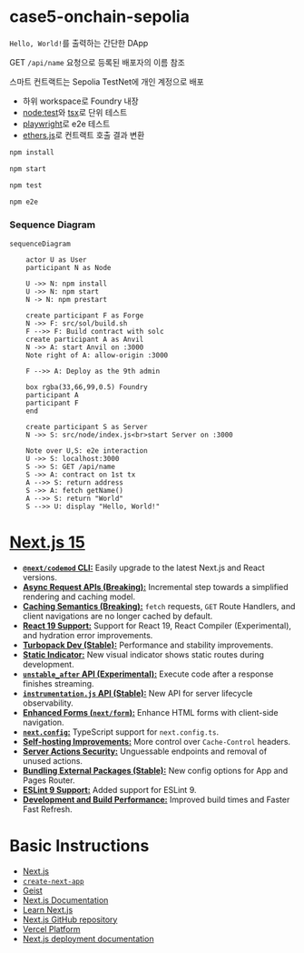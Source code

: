 # case5-onchain-sepolia

`Hello, World!`를 출력하는 간단한 DApp

GET `/api/name` 요청으로 등록된 배포자의 이름 참조

스마트 컨트랙트는 Sepolia TestNet에 개인 계정으로 배포

- 하위 workspace로 Foundry 내장
- [node:test](https://nodejs.org/api/test.html)와 [tsx](https://tsx.is/)로 단위 테스트
- [playwright](https://playwright.dev/)로 e2e 테스트
- [ethers.js](https://docs.ethers.org/)로 컨트랙트 호출 결과 변환

```bash
npm install

npm start

npm test

npm e2e
```

### Sequence Diagram

```mermaid
sequenceDiagram

    actor U as User
    participant N as Node

    U ->> N: npm install
    U ->> N: npm start
    N -> N: npm prestart

    create participant F as Forge
    N ->> F: src/sol/build.sh
    F -->> F: Build contract with solc
    create participant A as Anvil
    N ->> A: start Anvil on :3000
    Note right of A: allow-origin :3000

    F -->> A: Deploy as the 9th admin

    box rgba(33,66,99,0.5) Foundry
    participant A
    participant F
    end

    create participant S as Server
    N ->> S: src/node/index.js<br>start Server on :3000

    Note over U,S: e2e interaction
    U ->> S: localhost:3000
    S ->> S: GET /api/name
    S ->> A: contract on 1st tx
    A -->> S: return address
    S ->> A: fetch getName()
    A -->> S: return "World"
    S -->> U: display "Hello, World!"
```

# [Next.js 15](https://nextjs.org/blog/next-15)

- [**`@next/codemod` CLI:**](#smooth-upgrades-with-nextcodemod-cli) Easily upgrade to the latest Next.js and React versions.
- [**Async Request APIs (Breaking):**](#async-request-apis-breaking-change) Incremental step towards a simplified rendering and caching model.
- [**Caching Semantics (Breaking):**](#caching-semantics) `fetch` requests, `GET` Route Handlers, and client navigations are no longer cached by default.
- [**React 19 Support:**](#react-19) Support for React 19, React Compiler (Experimental), and hydration error improvements.
- [**Turbopack Dev (Stable):**](#turbopack-dev) Performance and stability improvements.
- [**Static Indicator:**](#static-route-indicator) New visual indicator shows static routes during development.
- [**`unstable_after` API (Experimental):**](#executing-code-after-a-response-with-unstable_after-experimental) Execute code after a response finishes streaming.
- [**`instrumentation.js` API (Stable):**](#instrumentationjs-stable) New API for server lifecycle observability.
- [**Enhanced Forms (`next/form`):**](#form-component) Enhance HTML forms with client-side navigation.
- [**`next.config`:**](#support-for-nextconfigts) TypeScript support for `next.config.ts`.
- [**Self-hosting Improvements:**](#improvements-for-self-hosting) More control over `Cache-Control` headers.
- [**Server Actions Security:**](#enhanced-security-for-server-actions) Unguessable endpoints and removal of unused actions.
- [**Bundling External Packages (Stable):**](#optimizing-bundling-of-external-packages-stable) New config options for App and Pages Router.
- [**ESLint 9 Support:**](#eslint-9-support) Added support for ESLint 9.
- [**Development and Build Performance:**](#development-and-build-improvements) Improved build times and Faster Fast Refresh.

# Basic Instructions

- [Next.js](https://nextjs.org)
- [`create-next-app`](https://nextjs.org/docs/app/api-reference/cli/create-next-app)
- [Geist](https://vercel.com/font)
- [Next.js Documentation](https://nextjs.org/docs)
- [Learn Next.js](https://nextjs.org/learn)
- [Next.js GitHub repository](https://github.com/vercel/next.js)
- [Vercel Platform](https://vercel.com/new?utm_medium=default-template&filter=next.js&utm_source=create-next-app&utm_campaign=create-next-app-readme)
- [Next.js deployment documentation](https://nextjs.org/docs/app/building-your-application/deploying)

